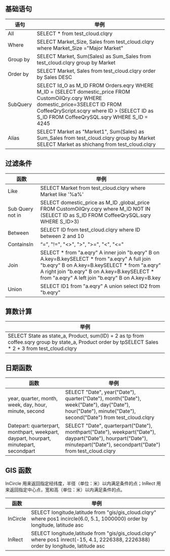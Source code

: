 ## 基础语句
| 语句     | 举例                                                         |
| -------- | ------------------------------------------------------------ |
| All      | SELECT * from test_cloud.clqry                               |
| Where    | SELECT Market_Size, Sales from test_cloud.clqry where Market_Size ="Major Market" |
| Group by | SELECT Market, Sum(Sales) as Sum_Sales from test_cloud.clqry group by Market |
| Order by | SELECT Market, Sales from test_cloud.clqry order by Sales DESC |
| SubQuery | SELECT Id_O as M_ID FROM Orders.eqry WHERE M_ID = (SELECT domestic_price FROM CustomOilQry.cqry WHERE domestic_price=3SELECT ID FROM CoffeeQryScript.scqry where ID > (SELECT ID as S_ID FROM CoffeeQrySQL.sqry WHERE S_ID = 4245 |
| Alias    | SELECT Market as "Market1", Sum(Sales) as Sum_Sales from test_cloud.clqry group by Market SELECT Market as shichang from test_cloud.clqry |

## 过滤条件
| 函数             | 举例                                                         |
| ---------------- | ------------------------------------------------------------ |
| Like             | SELECT Market from test_cloud.clqry where Market like '%a%'  |
| Sub Query not in | SELECT domestic_price as M_ID ,global_price FROM CustomOilQry.cqry where M_ID NOT IN (SELECT ID as S_ID FROM CoffeeQrySQL.sqry WHERE S_ID>3) |
| Between          | SELECT ID from test_cloud.clqry where ID between 2 and 10    |
| ContainsIn       | “=”, "!=", "<>", ">", ">=", "<", "<="                        |
| Join             | SELECT * from "a.eqry" A inner join "b.eqry" B on A.key=B.keySELECT * from "a.eqry" A full join "b.eqry" B on A.key=B.keySELECT * from "a.eqry" A right join "b.eqry" B on A.key=B.keySELECT * from "a.eqry" A left join "b.eqry" B on A.key=B.key |
| Union            | SELECT ID1 from "a.eqry" A union select ID2 from "b.eqry"    |

## 算数计算 
| 举例                                                         |
| ------------------------------------------------------------ |
| SELECT State as state_a, Product, sum(ID) + 2 as tp from coffee.sqry group by state_a, Product order by tpSELECT Sales * 2 + 3 from test_cloud.clqry |


## 日期函数
| 函数                                                         | 举例                                                         |
| ------------------------------------------------------------ | ------------------------------------------------------------ |
| year, quarter, month, week, day, hour, minute, second        | SELECT "Date", year("Date"), quarter("Date"), month("Date"), week("Date"), day("Date"), hour("Date"), minute("Date"), second("Date") from test_cloud.clqry |
| Datepart: quarterpart, monthpart, weekpart, daypart, hourpart, minutepart, secondpart | SELECT "Date", quarterpart("Date"), monthpart("Date"), weekpart("Date"), daypart("Date"), hourpart("Date"), minutepart("Date"), secondpart("Date") from test_cloud.clqry |

## GIS 函数
InCircle 用来返回指定经纬度，半径（单位：米）以内满足条件的点；InRect 用来返回指定中心点，宽和高（单位：米）以内满足条件的点。

| 函数     | 举例                                                         |
| -------- | ------------------------------------------------------------ |
| InCircle | SELECT longitude,latitude from "gis/gis_cloud.clqry" where pos1 incircle(6.0, 5.1, 1000000) order by longitude, latitude asc |
| InRect   | SELECT longitude,latitude from "gis/gis_cloud.clqry" where pos1 inrect(-15, 4.1, 2226388, 2226388) order by longitude, latitude asc |









